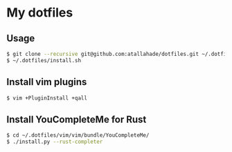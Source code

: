 # My dotfiles

## Usage

```bash
$ git clone --recursive git@github.com:atallahade/dotfiles.git ~/.dotfiles
$ ~/.dotfiles/install.sh
```

## Install vim plugins
```bash
$ vim +PluginInstall +qall
```

## Install YouCompleteMe for Rust

```bash
$ cd ~/.dotfiles/vim/vim/bundle/YouCompleteMe/
$ ./install.py --rust-completer
```
